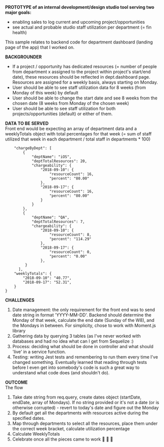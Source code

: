 **PROTOTYPE of an internal development/design studio tool serving two major goals:**
<br>
* enabling sales to log current and upcoming project/opportunities 
* see actual and probable studio staff utilization per department (= fin health)

This sample relates to backend code for department dashboard (landing page of the app) that I worked on. 

**BACKGROUNDER**
<br>
* If a project / opportunity has dedicated resources (= number of people from department x assigned to the project within project's start/end date), these resources should be reflected in dept.dashboard page. Resources are assigned for a weekly basis, always starting on Monday.
* User should be able to see staff utilization data for 8 weeks (from Monday of this week) by default
* User should be able to change the start date and see 8 weeks from the chosen date (8 weeks from Monday of the chosen week)
* User should be able to see staff utilization for both projects/opportunities (default) or either of them. 

**DATA TO BE SERVED**
<br>
Front end would be expecting an array of department data and a weeklyTotals object with total percentages for that week (= sum of staff utilized that week in each department / total staff in departments * 100)

```{
    "chargeByDept": [
        {
            "deptName": "iOS",
            "deptTotalResources": 20,
            "chargeability": {
                "2018-09-10": {
                    "resourceCount": 16,
                    "percent": "80.00"
                },
                "2018-09-17": {
                    "resourceCount": 16,
                    "percent": "80.00"
                }
            }
        },
        {
            "deptName": "QA",
            "deptTotalResources": 7,
            "chargeability": {
                "2018-09-10": {
                    "resourceCount": 8,
                    "percent": "114.29"
                },
                "2018-09-17": {
                    "resourceCount": 0,
                    "percent": "0.00"
                },
         }
      ],
    "weeklyTotals": {
        "2018-09-10": "40.77",
        "2018-09-17": "52.31",
    }
}
```

**CHALLENGES**
1. Date management: the only requirement for the front end was to send date string in format 'YYYY-MM-DD'. Backend should determine the Monday of that week, calculate the end date (Sunday of the W8), and the Mondays in between. For simplicity, chose to work with Moment.js library
2. Gathering data by querying 3 tables (as I've never worked with databases and had no idea what can I get from Sequelize :)
3. Process: deciding what should be done in controller and what should 'live' in a service function. 
4. Testing: writing Jest tests and remembering to run them every time I've changed something. Eventually learned that reading through tests before I even get into somebody's code is such a great way to understand what code does (and shouldn't do). 

**OUTCOME**
<br>
The flow
1. Take date string from req.query, create dates object (startDate, endDate, array of Mondays). If no string provided or it's not a date (or is otherwise corrupted) - revert to today's date and figure out the Monday
2. By default get all the departments with resources active during the specified dates.
3. Map through departments to select all the resources, place them under the correct week bracket, calculate utilization percentage
4. Calculate WeeklyTotals
5. Celebrate once all the pieces came to work :tada: :clinking_glasses: :100:

